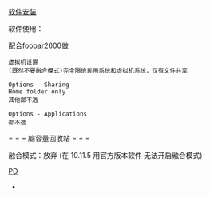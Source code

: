
[软件安装](https://github.com/7900ms/000nottheater_deserted_systemsoftware/tree/master/Installation_Manual/ParallelsDesktop)

软件使用：

配合[foobar2000](https://github.com/7900ms/000nottheater_deserted_systemsoftware/tree/master/Usage_Manual/foobar2000)做

```
虚拟机设置
(既然不要融合模式)完全隔绝民用系统和虚拟机系统，仅有文件共享

Options - Sharing
Home folder only
其他都不选

Options - Applications
都不选

```
= = = 脑容量回收站 = = =

融合模式：放弃
(在 10.11.5 用官方版本软件 无法开启融合模式)

[PD](https://github.com/7900ms/00nottheater_deserted/tree/master/Usage_Manual/ParallelsDesktop)

-
